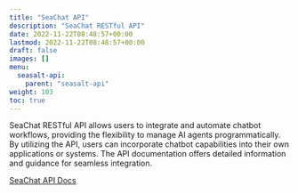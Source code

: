 ```yaml
---
title: "SeaChat API"
description: "SeaChat RESTful API"
date: 2022-11-22T08:48:57+00:00
lastmod: 2022-11-22T08:48:57+00:00
draft: false
images: []
menu:
  seasalt-api:
    parent: "seasalt-api"
weight: 103
toc: true
---
```

SeaChat RESTful API allows users to integrate and automate chatbot workflows, providing the flexibility to manage AI agents programmatically. By utilizing the API, users can incorporate chatbot capabilities into their own applications or systems. The API documentation offers detailed information and guidance for seamless integration.

<div class="row justify-content-center">
    <div class="col-lg-9 col-xl-8 text-center">
        <p class="lead"></p>
        <a class="btn btn-primary btn-lg px-4 mb-2" href="https://chat-dev.seasalt.ai/redoc" role="button" target="_blank" rel="noopener noreferrer">SeaChat API Docs</a>
    </div>
</div>
